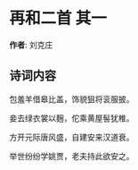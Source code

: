 # 再和二首  其一

**作者**: 刘克庄

## 诗词内容

包羞羊借皋比盖，饰貌狙将衮服披。

妾去绿衣裳以麹，佗乘黄屋髻犹椎。

方开元际唐风盛，自建安来汉道衰。

举世纷纷学姚贾，老夫持此欲安之。

